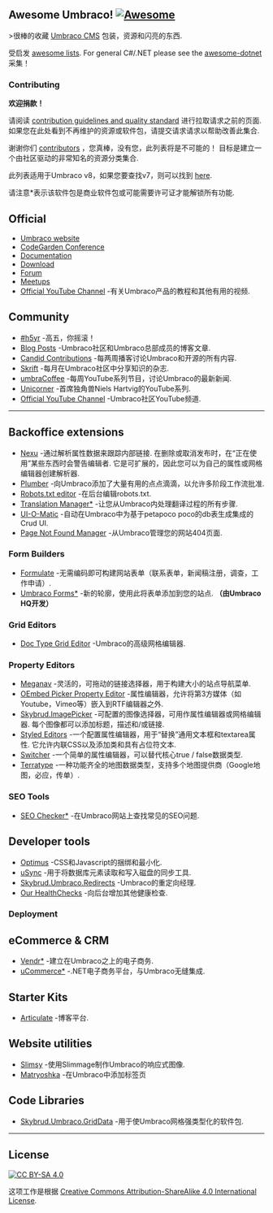 <div class="github-widget" data-repo="umbraco-community/awesome-umbraco"></div>

## Awesome Umbraco! [![Awesome](https://cdn.rawgit.com/sindresorhus/awesome/main/media/badge.svg)](https://github.com/sindresorhus/awesome)

&gt;很棒的收藏 [Umbraco CMS](https://github.com/umbraco/Umbraco-CMS/) 包装，资源和闪亮的东西.

受启发 [awesome lists](https://github.com/sindresorhus/awesome). For general C#/.NET please see the [awesome-dotnet](https://github.com/quozd/awesome-dotnet/) 采集！

### Contributing

**欢迎捐款！** 

请阅读 [contribution guidelines and quality standard](https://github.com/umbraco-community/awesome-umbraco/blob/master/CONTRIBUTING.md) 进行拉取请求之前的页面. 如果您在此处看到不再维护的资源或软件包，请提交请求请求以帮助改善此集合.

谢谢你们 [contributors](https://github.com/umbraco-community/awesome-umbraco/graphs/contributors) ，您真棒，没有您，此列表将是不可能的！ 目标是建立一个由社区驱动的非常知名的资源分类集合.

此列表适用于Umbraco v8，如果您要查找v7，则可以找到 [here](https://github.com/umbraco-community/awesome-umbraco/blob/master/UMBRACO-V7.md).


请注意*表示该软件包是商业软件包或可能需要许可证才能解锁所有功能.

## Official

* [Umbraco website](https://umbraco.com)
* [CodeGarden Conference](https://codegarden20.com/)
* [Documentation](https://our.umbraco.com/documentation/)
* [Download](https://our.umbraco.com/download/)
* [Forum](https://our.umbraco.com/forum/)
* [Meetups](https://www.meetup.com/pro/umbraco)
* [Official YouTube Channel](https://www.youtube.com/umbracohq) -有关Umbraco产品的教程和其他有用的视频.

## Community

* [#h5yr](https://h5yr.com/) -高五，你摇滚！
* [Blog Posts](https://our.umbraco.com/community/blog-posts/) -Umbraco社区和Umbraco总部成员的博客文章.
* [Candid Contributions](https://candidcontributions.com/) -每两周播客讨论Umbraco和开源的所有内容.
* [Skrift](https://skrift.io/) -每月在Umbraco社区中分享知识的杂志.
* [umbraCoffee](https://www.youtube.com/umbracoffee) -每周YouTube系列节目，讨论Umbraco的最新新闻.
* [Unicorner](https://www.youtube.com/playlist?list=PLG_nqaT-rbpwZDRQmlfzslbJ-4UjgDcw0) -首席独角兽Niels Hartvig的YouTube系列.
* [Official YouTube Channel](https://www.youtube.com/c/umbracocommunity/) -Umbraco社区YouTube频道.

---

## Backoffice extensions

* [Nexu](https://our.umbraco.org/projects/backoffice-extensions/nexu)  -通过解析属性数据来跟踪内部链接. 在删除或取消发布时，在“正在使用”某些东西时会警告编辑者. 它是可扩展的，因此您可以为自己的属性或网格编辑器创建解析器.
* [Plumber](https://our.umbraco.com/packages/backoffice-extensions/plumber-workflow-for-umbraco/) -向Umbraco添加了大量有用的点点滴滴，以允许多阶段工作流批准.
* [Robots.txt editor](https://our.umbraco.org/projects/developer-tools/robotstxt-editor) -在后台编辑robots.txt.
* [Translation Manager*](https://our.umbraco.com/packages/backoffice-extensions/translation-manager/) -让您从Umbraco内处理翻译过程的所有步骤.
* [UI-O-Matic](https://our.umbraco.org/projects/developer-tools/ui-o-matic/) -自动在Umbraco中为基于petapoco poco的db表生成集成的Crud UI.
* [Page Not Found Manager](https://our.umbraco.com/packages/backoffice-extensions/umbraco-page-not-found-manager/) -从Umbraco管理您的网站404页面.

### Form Builders

* [Formulate](https://our.umbraco.org/projects/backoffice-extensions/formulate/) -无需编码即可构建网站表单（联系表单，新闻稿注册，调查，工作申请）.
* [Umbraco Forms*](https://umbraco.com/products/umbraco-forms/)  -新的轮廓，使用此将表单添加到您的站点.  **（由Umbraco HQ开发）**

### Grid Editors

* [Doc Type Grid Editor](https://our.umbraco.org/projects/backoffice-extensions/doc-type-grid-editor/) -Umbraco的高级网格编辑器.

### Property Editors

* [Meganav](https://our.umbraco.org/projects/website-utilities/meganav/) -灵活的，可拖动的链接选择器，用于构建大小的站点导航菜单.
* [OEmbed Picker Property Editor](https://our.umbraco.org/projects/backoffice-extensions/oembed-picker-property-editor/) -属性编辑器，允许将第3方媒体（如Youtube，Vimeo等）嵌入到RTF编辑器之外.
* [Skybrud.ImagePicker](https://our.umbraco.org/projects/backoffice-extensions/skybrudimagepicker/)  -可配置的图像选择器，可用作属性编辑器或网格编辑器. 每个图像都可以添加标题，描述和/或链接.
* [Styled Editors](https://our.umbraco.com/packages/developer-tools/styled-editors-for-umbraco-8/)  -一个配置属性编辑器，用于“替换”通用文本框和textarea属性. 它允许内联CSS以及添加类和具有占位符文本.
* [Switcher](https://our.umbraco.org/projects/backoffice-extensions/switcher/) -一个简单的属性编辑器，可以替代核心true / false数据类型.
* [Terratype](https://our.umbraco.org/projects/backoffice-extensions/terratype/) -一种功能齐全的地图数据类型，支持多个地图提供商（Google地图，必应，传单）.

### SEO Tools

* [SEO Checker*](https://soetemansoftware.nl/seo-checker) -在Umbraco网站上查找常见的SEO问题.

## Developer tools

* [Optimus](https://our.umbraco.org/projects/developer-tools/optimus) -CSS和Javascript的捆绑和最小化.
* [uSync](https://our.umbraco.org/projects/developer-tools/usync/) -用于将数据库元素读取和写入磁盘的同步工具.
* [Skybrud.Umbraco.Redirects](https://our.umbraco.com/packages/website-utilities/skybrud-redirects/) -Umbraco的重定向经理.
* [Our HealthChecks](https://our.umbraco.com/packages/backoffice-extensions/ourumbracohealthchecks/) -向后台增加其他健康检查.

### Deployment


## eCommerce &amp; CRM

* [Vendr*](https://vendr.net/) -建立在Umbraco之上的电子商务.
* [uCommerce*](https://ucommerce.net/) -.NET电子商务平台，与Umbraco无缝集成.

## Starter Kits

* [Articulate](https://our.umbraco.org/projects/starter-kits/articulate) -博客平台.

## Website utilities

* [Slimsy](https://our.umbraco.org/projects/website-utilities/slimsy) -使用Slimmage制作Umbraco的响应式图像.
* [Matryoshka](https://our.umbraco.com/packages/backoffice-extensions/matryoshka-tabs-for-umbraco-8/) -在Umbraco中添加标签页

## Code Libraries

* [Skybrud.Umbraco.GridData](https://our.umbraco.org/projects/developer-tools/skybrudumbracogriddata/) -用于使Umbraco网格强类型化的软件包.


---

## License

[![CC BY-SA 4.0](https://i.creativecommons.org/l/by-sa/4.0/88x31.png)](http://creativecommons.org/licenses/by-sa/4.0/)

这项工作是根据 [Creative Commons Attribution-ShareAlike 4.0 International License](http://creativecommons.org/licenses/by-sa/4.0/).
